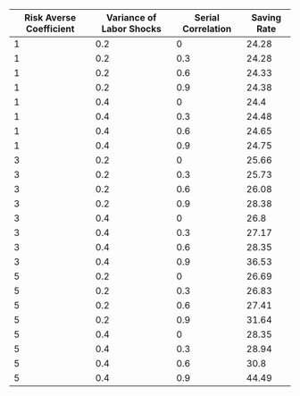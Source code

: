 |   Risk Averse Coefficient |   Variance of Labor Shocks |   Serial Correlation |   Saving Rate |
|---------------------------|----------------------------|----------------------|---------------|
|                         1 |                        0.2 |                  0   |         24.28 |
|                         1 |                        0.2 |                  0.3 |         24.28 |
|                         1 |                        0.2 |                  0.6 |         24.33 |
|                         1 |                        0.2 |                  0.9 |         24.38 |
|                         1 |                        0.4 |                  0   |         24.4  |
|                         1 |                        0.4 |                  0.3 |         24.48 |
|                         1 |                        0.4 |                  0.6 |         24.65 |
|                         1 |                        0.4 |                  0.9 |         24.75 |
|                         3 |                        0.2 |                  0   |         25.66 |
|                         3 |                        0.2 |                  0.3 |         25.73 |
|                         3 |                        0.2 |                  0.6 |         26.08 |
|                         3 |                        0.2 |                  0.9 |         28.38 |
|                         3 |                        0.4 |                  0   |         26.8  |
|                         3 |                        0.4 |                  0.3 |         27.17 |
|                         3 |                        0.4 |                  0.6 |         28.35 |
|                         3 |                        0.4 |                  0.9 |         36.53 |
|                         5 |                        0.2 |                  0   |         26.69 |
|                         5 |                        0.2 |                  0.3 |         26.83 |
|                         5 |                        0.2 |                  0.6 |         27.41 |
|                         5 |                        0.2 |                  0.9 |         31.64 |
|                         5 |                        0.4 |                  0   |         28.35 |
|                         5 |                        0.4 |                  0.3 |         28.94 |
|                         5 |                        0.4 |                  0.6 |         30.8  |
|                         5 |                        0.4 |                  0.9 |         44.49 |